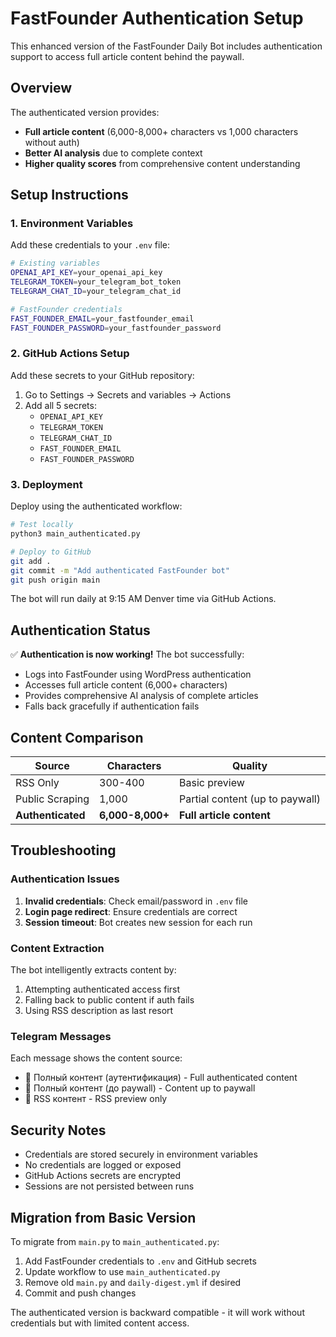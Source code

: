 # FastFounder Authentication Setup

This enhanced version of the FastFounder Daily Bot includes authentication support to access full article content behind the paywall.

## Overview

The authenticated version provides:
- **Full article content** (6,000-8,000+ characters vs 1,000 characters without auth)
- **Better AI analysis** due to complete context
- **Higher quality scores** from comprehensive content understanding

## Setup Instructions

### 1. Environment Variables

Add these credentials to your `.env` file:

```bash
# Existing variables
OPENAI_API_KEY=your_openai_api_key
TELEGRAM_TOKEN=your_telegram_bot_token
TELEGRAM_CHAT_ID=your_telegram_chat_id

# FastFounder credentials
FAST_FOUNDER_EMAIL=your_fastfounder_email
FAST_FOUNDER_PASSWORD=your_fastfounder_password
```

### 2. GitHub Actions Setup

Add these secrets to your GitHub repository:
1. Go to Settings → Secrets and variables → Actions
2. Add all 5 secrets:
   - `OPENAI_API_KEY`
   - `TELEGRAM_TOKEN` 
   - `TELEGRAM_CHAT_ID`
   - `FAST_FOUNDER_EMAIL`
   - `FAST_FOUNDER_PASSWORD`

### 3. Deployment

Deploy using the authenticated workflow:

```bash
# Test locally
python3 main_authenticated.py

# Deploy to GitHub
git add .
git commit -m "Add authenticated FastFounder bot"
git push origin main
```

The bot will run daily at 9:15 AM Denver time via GitHub Actions.

## Authentication Status

✅ **Authentication is now working!** The bot successfully:
- Logs into FastFounder using WordPress authentication
- Accesses full article content (6,000+ characters)
- Provides comprehensive AI analysis of complete articles
- Falls back gracefully if authentication fails

## Content Comparison

| Source | Characters | Quality |
|--------|------------|---------|
| RSS Only | 300-400 | Basic preview |
| Public Scraping | 1,000 | Partial content (up to paywall) |
| **Authenticated** | **6,000-8,000+** | **Full article content** |

## Troubleshooting

### Authentication Issues

1. **Invalid credentials**: Check email/password in `.env` file
2. **Login page redirect**: Ensure credentials are correct
3. **Session timeout**: Bot creates new session for each run

### Content Extraction

The bot intelligently extracts content by:
1. Attempting authenticated access first
2. Falling back to public content if auth fails
3. Using RSS description as last resort

### Telegram Messages

Each message shows the content source:
- 🔐 Полный контент (аутентификация) - Full authenticated content
- 📄 Полный контент (до paywall) - Content up to paywall
- 📄 RSS контент - RSS preview only

## Security Notes

- Credentials are stored securely in environment variables
- No credentials are logged or exposed
- GitHub Actions secrets are encrypted
- Sessions are not persisted between runs

## Migration from Basic Version

To migrate from `main.py` to `main_authenticated.py`:

1. Add FastFounder credentials to `.env` and GitHub secrets
2. Update workflow to use `main_authenticated.py`
3. Remove old `main.py` and `daily-digest.yml` if desired
4. Commit and push changes

The authenticated version is backward compatible - it will work without credentials but with limited content access. 